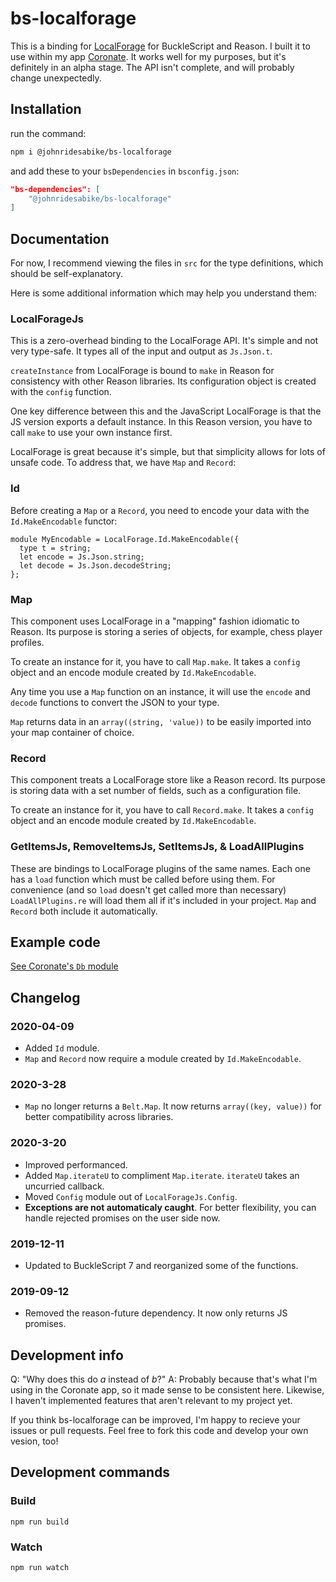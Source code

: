 # bs-localforage

This is a binding for [LocalForage](https://localforage.github.io/localForage/)
for BuckleScript and Reason. I built it to use within my app
[Coronate](https://github.com/johnridesabike/coronate). It works well for my 
purposes, but it's definitely in an alpha stage. The API isn't complete, and
will probably change unexpectedly.

## Installation

run the command:
```sh
npm i @johnridesabike/bs-localforage
```

and add these to your `bsDependencies` in `bsconfig.json`:
```json
"bs-dependencies": [
    "@johnridesabike/bs-localforage"
]
```

## Documentation

For now, I recommend viewing the files in `src` for the type definitions, which 
should be self-explanatory. 

Here is some additional information which may help you understand them:

### LocalForageJs

This is a zero-overhead binding to the LocalForage API. It's simple and not very
type-safe. It types all of the input and output as `Js.Json.t`.

`createInstance` from LocalForage is bound to `make` in Reason for consistency
with other Reason libraries. Its configuration object is created with the
`config` function.

One key difference between this and the JavaScript LocalForage is that the JS
version exports a default instance. In this Reason version, you have to call
`make` to use your own instance first.

LocalForage is great because it's simple, but that simplicity allows for lots
of unsafe code. To address that, we have `Map` and `Record`:

### Id

Before creating a `Map` or a `Record`, you need to encode your data with the
`Id.MakeEncodable` functor:

```reason
module MyEncodable = LocalForage.Id.MakeEncodable({
  type t = string;
  let encode = Js.Json.string;
  let decode = Js.Json.decodeString;
};
```

### Map

This component uses LocalForage in a "mapping" fashion idiomatic to Reason. Its 
purpose is storing a series of objects, for example, chess player profiles.

To create an instance for it, you have to call `Map.make`. It takes a `config`
object and an encode module created by `Id.MakeEncodable`.

Any time you use a `Map` function on an instance, it will use the `encode` and 
`decode` functions to convert the JSON to your type. 

`Map` returns data in an `array((string, 'value))` to be easily imported into
your map container of choice.

### Record

This component treats a LocalForage store like a Reason record. Its purpose is 
storing data with a set number of fields, such as a configuration file.

To create an instance for it, you have to call `Record.make`. It takes a
`config` object and an encode module created by `Id.MakeEncodable`.

### GetItemsJs, RemoveItemsJs, SetItemsJs, & LoadAllPlugins

These are bindings to LocalForage plugins of the same names. Each one has a
`load` function which must be called before using them. For convenience (and so
`load` doesn't get called more than necessary) `LoadAllPlugins.re` will load
them all if it's included in your project. `Map` and `Record` both include it
automatically.

## Example code

[See Coronate's `Db` module](https://github.com/johnridesabike/coronate/blob/master/src/Db.re)

## Changelog

### 2020-04-09
- Added `Id` module.
- `Map` and `Record` now require a module created by `Id.MakeEncodable`.

### 2020-3-28
- `Map` no longer returns a `Belt.Map`. It now returns `array((key, value))`
  for better compatibility across libraries.

### 2020-3-20
- Improved performanced.
- Added `Map.iterateU` to compliment `Map.iterate`. `iterateU` takes an
  uncurried callback.
- Moved `Config` module out of `LocalForageJs.Config`.
- **Exceptions are not automaticaly caught**. For better flexibility, you can
  handle rejected promises on the user side now.

### 2019-12-11
- Updated to BuckleScript 7 and reorganized some of the functions.

### 2019-09-12
- Removed the reason-future dependency. It now only returns JS promises.

## Development info

Q: "Why does this do *a* instead of *b*?"
A: Probably because that's what I'm using in the Coronate app, so it made sense
to be consistent here. Likewise, I haven't implemented features that aren't
relevant to my project yet. 

If you think bs-localforage can be improved, I'm happy to recieve your issues or
pull requests. Feel free to fork this code and develop your own vesion, too!

## Development commands

### Build
```
npm run build
```

### Watch

```
npm run watch
```

